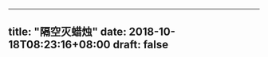 
--- 
title: "隔空灭蜡烛" 
date: 2018-10-18T08:23:16+08:00 
draft: false 
--- 
<!--stackedit_data:
eyJoaXN0b3J5IjpbMTg0MTU0MzQ5NV19
-->